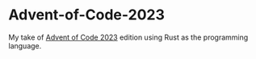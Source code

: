 # Advent-of-Code-2023
My take of [Advent of Code 2023](https://adventofcode.com/) edition using Rust as the programming language.
